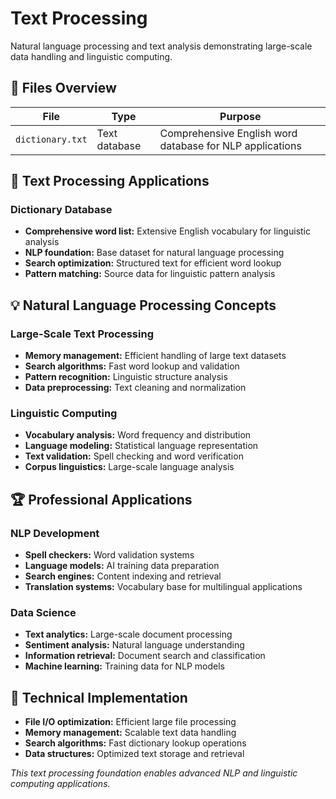 # Text Processing

Natural language processing and text analysis demonstrating large-scale data handling and linguistic computing.

## 📝 **Files Overview**

| **File** | **Type** | **Purpose** |
|----------|----------|-------------|
| `dictionary.txt` | Text database | Comprehensive English word database for NLP applications |

## 🎯 **Text Processing Applications**

### **Dictionary Database**
- **Comprehensive word list:** Extensive English vocabulary for linguistic analysis
- **NLP foundation:** Base dataset for natural language processing
- **Search optimization:** Structured text for efficient word lookup
- **Pattern matching:** Source data for linguistic pattern analysis

## 💡 **Natural Language Processing Concepts**

### **Large-Scale Text Processing**
- **Memory management:** Efficient handling of large text datasets
- **Search algorithms:** Fast word lookup and validation
- **Pattern recognition:** Linguistic structure analysis
- **Data preprocessing:** Text cleaning and normalization

### **Linguistic Computing**
- **Vocabulary analysis:** Word frequency and distribution
- **Language modeling:** Statistical language representation
- **Text validation:** Spell checking and word verification
- **Corpus linguistics:** Large-scale language analysis

## 🏆 **Professional Applications**

### **NLP Development**
- **Spell checkers:** Word validation systems
- **Language models:** AI training data preparation
- **Search engines:** Content indexing and retrieval
- **Translation systems:** Vocabulary base for multilingual applications

### **Data Science**
- **Text analytics:** Large-scale document processing
- **Sentiment analysis:** Natural language understanding
- **Information retrieval:** Document search and classification
- **Machine learning:** Training data for NLP models

## 🚀 **Technical Implementation**
- **File I/O optimization:** Efficient large file processing
- **Memory management:** Scalable text data handling
- **Search algorithms:** Fast dictionary lookup operations
- **Data structures:** Optimized text storage and retrieval

*This text processing foundation enables advanced NLP and linguistic computing applications.*
